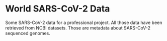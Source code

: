 # World SARS-CoV-2 Data

Some SARS-CoV-2 data for a professional project.
All those data have been retrieved from NCBI datasets. Those are metadata about SARS-CoV-2 sequenced genomes.
